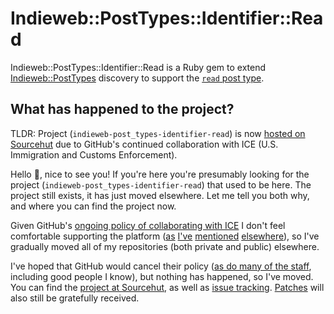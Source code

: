 # Indieweb::PostTypes::Identifier::Read

Indieweb::PostTypes::Identifier::Read is a Ruby gem to extend [Indieweb::PostTypes](https://rubygems.org/gems/indieweb-post_types) discovery to support the [`read` post type](https://indieweb.org/read).

## What has happened to the project?

TLDR: Project (`indieweb-post_types-identifier-read`) is now [hosted on Sourcehut](https://code.deeden.co.uk/indieweb-post_types-identifier-read) due to GitHub's continued collaboration with ICE (U.S. Immigration and Customs Enforcement).

Hello :wave:, nice to see you! If you're here you're presumably looking for the project (`indieweb-post_types-identifier-read`) that used to be here. The project still exists, it has just moved elsewhere. Let me tell you both why, and where you can find the project now.

Given GitHub's [ongoing policy of collaborating with ICE](https://thenextweb.com/politics/2019/10/09/github-microsoft-trump-ice-contract/) I don't feel comfortable supporting the platform ([as](https://deeden.co.uk/notes/2019/10/24/085956/) [I've](https://deeden.co.uk/notes/2019/11/15/094544/) [mentioned](https://deeden.co.uk/notes/2019/11/20/160118/) [elsewhere](https://deeden.co.uk/notes/2020/04/14/165427/)), so I've gradually moved all of my repositories (both private and public) elsewhere.

I've hoped that GitHub would cancel their policy ([as do many of the staff](https://www.washingtonpost.com/context/letter-from-github-employees-to-ceo-about-the-company-s-ice-contract/fb280de9-2bc3-40d5-b1a5-e3b954bf0d25/), including good people I know), but nothing has happened, so I've moved. You can find the [project at Sourcehut](https://code.deeden.co.uk/indieweb-post_types-identifier-read), as well as [issue tracking](https://code.deeden.co.uk/indieweb-post_types-identifier-read/issues). [Patches](https://code.deeden.co.uk/indieweb-post_types-identifier-read/patches) will also still be gratefully received.